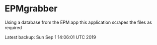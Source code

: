# EPMgrabber
Using a database from the EPM app this application scrapes the files as required


Latest backup: Sun Sep 1 14:06:01 UTC 2019
